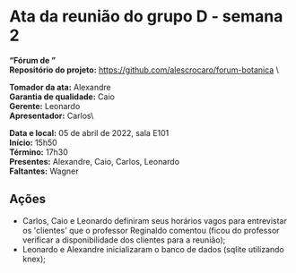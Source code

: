 # Ata da reunião do grupo D - semana 2
**“Fórum de ”**\
**Repositório do projeto:** https://github.com/alescrocaro/forum-botanica \

**Tomador da ata:** Alexandre \
**Garantia de qualidade:** Caio \
**Gerente:** Leonardo \
**Apresentador:** Carlos\

**Data e local:** 05 de abril de 2022, sala E101\
**Início:** 15h50 \
**Término:** 17h30 \
**Presentes:** Alexandre, Caio, Carlos, Leonardo\
**Faltantes:** Wagner

## Ações
- Carlos, Caio e Leonardo definiram seus horários vagos para entrevistar os 'clientes' que o professor Reginaldo comentou (ficou do professor verificar a disponibilidade dos clientes para a reunião);
- Leonardo e Alexandre inicializaram o banco de dados (sqlite utilizando knex);
